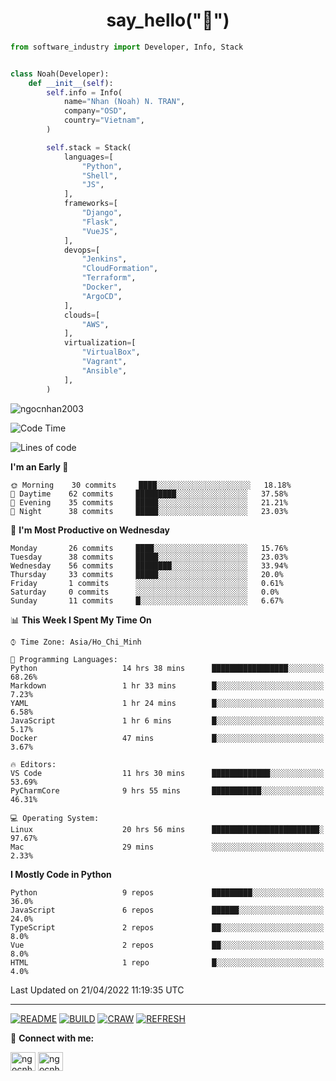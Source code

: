 <h1 align="center">say_hello("👋")</h1>

```python
from software_industry import Developer, Info, Stack


class Noah(Developer):
    def __init__(self):
        self.info = Info(
            name="Nhan (Noah) N. TRAN",
            company="OSD",
            country="Vietnam",
        )

        self.stack = Stack(
            languages=[
                "Python",
                "Shell",
                "JS",
            ],
            frameworks=[
                "Django",
                "Flask",
                "VueJS",
            ],
            devops=[
                "Jenkins",
                "CloudFormation",
                "Terraform",
                "Docker",
                "ArgoCD",
            ],
            clouds=[
                "AWS",
            ],
            virtualization=[
                "VirtualBox",
                "Vagrant",
                "Ansible",
            ],
        )
```
<img src="https://komarev.com/ghpvc/?username=ngocnhan2003&label=Profile%20views&color=0e75b6&style=flat" alt="ngocnhan2003" /> 

<!--START_SECTION:waka-->
![Code Time](http://img.shields.io/badge/Code%20Time-259%20hrs%2040%20mins-blue)

![Lines of code](https://img.shields.io/badge/From%20Hello%20World%20I%27ve%20Written-12%20Thousand%20lines%20of%20code-blue)

**I'm an Early 🐤** 

```text
🌞 Morning    30 commits     ████░░░░░░░░░░░░░░░░░░░░░   18.18% 
🌆 Daytime    62 commits     █████████░░░░░░░░░░░░░░░░   37.58% 
🌃 Evening    35 commits     █████░░░░░░░░░░░░░░░░░░░░   21.21% 
🌙 Night      38 commits     █████░░░░░░░░░░░░░░░░░░░░   23.03%

```
📅 **I'm Most Productive on Wednesday** 

```text
Monday       26 commits     ████░░░░░░░░░░░░░░░░░░░░░   15.76% 
Tuesday      38 commits     █████░░░░░░░░░░░░░░░░░░░░   23.03% 
Wednesday    56 commits     ████████░░░░░░░░░░░░░░░░░   33.94% 
Thursday     33 commits     █████░░░░░░░░░░░░░░░░░░░░   20.0% 
Friday       1 commits      ░░░░░░░░░░░░░░░░░░░░░░░░░   0.61% 
Saturday     0 commits      ░░░░░░░░░░░░░░░░░░░░░░░░░   0.0% 
Sunday       11 commits     █░░░░░░░░░░░░░░░░░░░░░░░░   6.67%

```


📊 **This Week I Spent My Time On** 

```text
⌚︎ Time Zone: Asia/Ho_Chi_Minh

💬 Programming Languages: 
Python                   14 hrs 38 mins      █████████████████░░░░░░░░   68.26% 
Markdown                 1 hr 33 mins        █░░░░░░░░░░░░░░░░░░░░░░░░   7.23% 
YAML                     1 hr 24 mins        █░░░░░░░░░░░░░░░░░░░░░░░░   6.58% 
JavaScript               1 hr 6 mins         █░░░░░░░░░░░░░░░░░░░░░░░░   5.17% 
Docker                   47 mins             █░░░░░░░░░░░░░░░░░░░░░░░░   3.67%

🔥 Editors: 
VS Code                  11 hrs 30 mins      █████████████░░░░░░░░░░░░   53.69% 
PyCharmCore              9 hrs 55 mins       ███████████░░░░░░░░░░░░░░   46.31%

💻 Operating System: 
Linux                    20 hrs 56 mins      ████████████████████████░   97.67% 
Mac                      29 mins             ░░░░░░░░░░░░░░░░░░░░░░░░░   2.33%

```

**I Mostly Code in Python** 

```text
Python                   9 repos             █████████░░░░░░░░░░░░░░░░   36.0% 
JavaScript               6 repos             ██████░░░░░░░░░░░░░░░░░░░   24.0% 
TypeScript               2 repos             ██░░░░░░░░░░░░░░░░░░░░░░░   8.0% 
Vue                      2 repos             ██░░░░░░░░░░░░░░░░░░░░░░░   8.0% 
HTML                     1 repo              █░░░░░░░░░░░░░░░░░░░░░░░░   4.0%

```



 Last Updated on 21/04/2022 11:19:35 UTC
<!--END_SECTION:waka-->

<hr>

[![README](https://github.com/ngocnhan2003/ngocnhan2003/actions/workflows/000_readme.yml/badge.svg)](https://github.com/ngocnhan2003/ngocnhan2003/actions/workflows/000_readme.yml)
[![BUILD](https://github.com/ngocnhan2003/ngocnhan2003/actions/workflows/001_build.yml/badge.svg)](https://github.com/ngocnhan2003/ngocnhan2003/actions/workflows/001_build.yml)
[![CRAW](https://github.com/ngocnhan2003/ngocnhan2003/actions/workflows/002_craw.yml/badge.svg)](https://github.com/ngocnhan2003/ngocnhan2003/actions/workflows/002_craw.yml)
[![REFRESH](https://github.com/ngocnhan2003/ngocnhan2003/actions/workflows/003_refresh_cdn.yml/badge.svg)](https://github.com/ngocnhan2003/ngocnhan2003/actions/workflows/003_refresh_cdn.yml)

🔗 **Connect with me:**

<a href="https://linkedin.com/in/ngocnhan2003" target="blank"><img align="center" src="https://raw.githubusercontent.com/rahuldkjain/github-profile-readme-generator/master/src/images/icons/Social/linked-in-alt.svg" alt="ngocnhan2003" height="30" width="40" /></a>
<a href="https://instagram.com/ngocnhan2003" target="blank"><img align="center" src="https://raw.githubusercontent.com/rahuldkjain/github-profile-readme-generator/master/src/images/icons/Social/instagram.svg" alt="ngocnhan2003" height="30" width="40" /></a>
